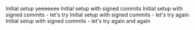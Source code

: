 Initial setup
yeeeeeee
Initial setup with signed commits
Initial setup with signed commits - let's try
Initial setup with signed commits - let's try again
Initial setup with signed commits - let's try again and again
